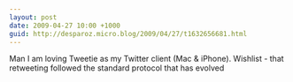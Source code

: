 ```yaml
---
layout: post
date: 2009-04-27 10:00 +1000
guid: http://desparoz.micro.blog/2009/04/27/t1632656681.html
---
```

Man I am loving Tweetie as my Twitter client (Mac &amp; iPhone).  Wishlist - that retweeting followed the standard protocol that has evolved
